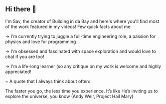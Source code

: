 ## Hi there 👋

<!--
**buildingindabay-ai/buildingindabay-ai** is a ✨ _special_ ✨ repository because its `README.md` (this file) appears on your GitHub profile.

Here are some ideas to get you started:

- 🔭 I’m currently working on ...
- 🌱 I’m currently learning ...
- 👯 I’m looking to collaborate on ...
- 🤔 I’m looking for help with ...
- 💬 Ask me about ...
- 📫 How to reach me: ...
- 😄 Pronouns: ...
- ⚡ Fun fact: ...
-->
I'm Sav, the creator of Building in da Bay and here's where you'll find most of the work featured in my videos!
Few quick facts about me

-> I'm currently trying to juggle a full-time engineering role, a passion for physics and love for programming

-> I'm obsessed and fascinated with space exploration and would love to chat if you are too!

-> I'm a life-long learner (so any critique on my work is welcome and highly appreciated!

~ A quote that I always think about often: 

The faster you go, the less time you experience. It’s like He’s inviting us to explore the universe, you know (Andy Weir, Project Hail Mary)
